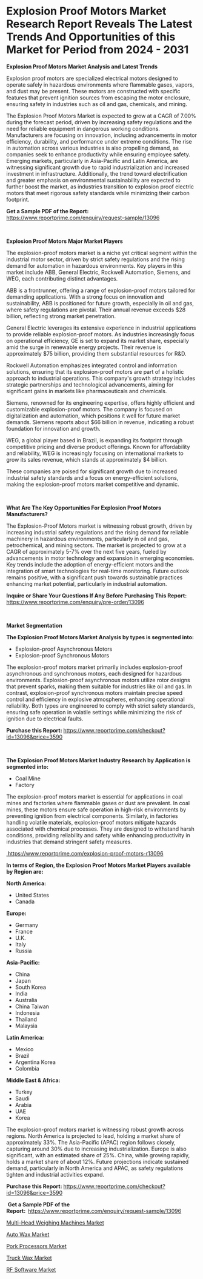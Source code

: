 <p><h1>Explosion Proof Motors Market Research Report Reveals The Latest Trends And Opportunities of this Market for Period from 2024 - 2031</h1></p><p><strong>Explosion Proof Motors Market Analysis and Latest Trends</strong></p>
<p><p>Explosion proof motors are specialized electrical motors designed to operate safely in hazardous environments where flammable gases, vapors, and dust may be present. These motors are constructed with specific features that prevent ignition sources from escaping the motor enclosure, ensuring safety in industries such as oil and gas, chemicals, and mining.</p><p>The Explosion Proof Motors Market is expected to grow at a CAGR of 7.00% during the forecast period, driven by increasing safety regulations and the need for reliable equipment in dangerous working conditions. Manufacturers are focusing on innovation, including advancements in motor efficiency, durability, and performance under extreme conditions. The rise in automation across various industries is also propelling demand, as companies seek to enhance productivity while ensuring employee safety. Emerging markets, particularly in Asia-Pacific and Latin America, are witnessing significant growth due to rapid industrialization and increased investment in infrastructure. Additionally, the trend toward electrification and greater emphasis on environmental sustainability are expected to further boost the market, as industries transition to explosion proof electric motors that meet rigorous safety standards while minimizing their carbon footprint.</p></p>
<p><strong>Get a Sample PDF of the Report:&nbsp;</strong> <a href="https://www.reportprime.com/enquiry/request-sample/13096">https://www.reportprime.com/enquiry/request-sample/13096</a></p>
<p>&nbsp;</p>
<p><strong>Explosion Proof Motors Major Market Players</strong></p>
<p><p>The explosion-proof motors market is a niche yet critical segment within the industrial motor sector, driven by strict safety regulations and the rising demand for automation in hazardous environments. Key players in this market include ABB, General Electric, Rockwell Automation, Siemens, and WEG, each contributing distinct advantages.</p><p>ABB is a frontrunner, offering a range of explosion-proof motors tailored for demanding applications. With a strong focus on innovation and sustainability, ABB is positioned for future growth, especially in oil and gas, where safety regulations are pivotal. Their annual revenue exceeds $28 billion, reflecting strong market penetration.</p><p>General Electric leverages its extensive experience in industrial applications to provide reliable explosion-proof motors. As industries increasingly focus on operational efficiency, GE is set to expand its market share, especially amid the surge in renewable energy projects. Their revenue is approximately $75 billion, providing them substantial resources for R&D.</p><p>Rockwell Automation emphasizes integrated control and information solutions, ensuring that its explosion-proof motors are part of a holistic approach to industrial operations. This company's growth strategy includes strategic partnerships and technological advancements, aiming for significant gains in markets like pharmaceuticals and chemicals.</p><p>Siemens, renowned for its engineering expertise, offers highly efficient and customizable explosion-proof motors. The company is focused on digitalization and automation, which positions it well for future market demands. Siemens reports about $66 billion in revenue, indicating a robust foundation for innovation and growth.</p><p>WEG, a global player based in Brazil, is expanding its footprint through competitive pricing and diverse product offerings. Known for affordability and reliability, WEG is increasingly focusing on international markets to grow its sales revenue, which stands at approximately $4 billion.</p><p>These companies are poised for significant growth due to increased industrial safety standards and a focus on energy-efficient solutions, making the explosion-proof motors market competitive and dynamic.</p></p>
<p>&nbsp;</p>
<p><strong>What Are The Key Opportunities For Explosion Proof Motors Manufacturers?</strong></p>
<p><p>The Explosion-Proof Motors market is witnessing robust growth, driven by increasing industrial safety regulations and the rising demand for reliable machinery in hazardous environments, particularly in oil and gas, petrochemical, and mining sectors. The market is projected to grow at a CAGR of approximately 5-7% over the next five years, fueled by advancements in motor technology and expansion in emerging economies. Key trends include the adoption of energy-efficient motors and the integration of smart technologies for real-time monitoring. Future outlook remains positive, with a significant push towards sustainable practices enhancing market potential, particularly in industrial automation.</p></p>
<p><strong>Inquire or Share Your Questions If Any Before Purchasing This Report:</strong> <a href="https://www.reportprime.com/enquiry/pre-order/13096">https://www.reportprime.com/enquiry/pre-order/13096</a></p>
<p>&nbsp;</p>
<p><strong>Market Segmentation</strong></p>
<p><strong>The Explosion Proof Motors Market Analysis by types is segmented into:</strong></p>
<p><ul><li>Explosion-proof Asynchronous Motors</li><li>Explosion-proof Synchronous Motors</li></ul></p>
<p><p>The explosion-proof motors market primarily includes explosion-proof asynchronous and synchronous motors, each designed for hazardous environments. Explosion-proof asynchronous motors utilize rotor designs that prevent sparks, making them suitable for industries like oil and gas. In contrast, explosion-proof synchronous motors maintain precise speed control and efficiency in explosive atmospheres, enhancing operational reliability. Both types are engineered to comply with strict safety standards, ensuring safe operation in volatile settings while minimizing the risk of ignition due to electrical faults.</p></p>
<p><strong>Purchase this Report:&nbsp;</strong><a href="https://www.reportprime.com/checkout?id=13096&price=3590">https://www.reportprime.com/checkout?id=13096&price=3590</a></p>
<p>&nbsp;</p>
<p><strong>The Explosion Proof Motors Market Industry Research by Application is segmented into:</strong></p>
<p><ul><li>Coal Mine</li><li>Factory</li></ul></p>
<p><p>The explosion-proof motors market is essential for applications in coal mines and factories where flammable gases or dust are prevalent. In coal mines, these motors ensure safe operation in high-risk environments by preventing ignition from electrical components. Similarly, in factories handling volatile materials, explosion-proof motors mitigate hazards associated with chemical processes. They are designed to withstand harsh conditions, providing reliability and safety while enhancing productivity in industries that demand stringent safety measures.</p></p>
<p><a href="https://www.reportprime.com/explosion-proof-motors-r13096">&nbsp;https://www.reportprime.com/explosion-proof-motors-r13096</a></p>
<p><strong>In terms of Region, the Explosion Proof Motors Market Players available by Region are:</strong></p>
<p>
    <p> <strong> North America: </strong>
        <ul>
            <li>United States</li>
            <li>Canada</li>
        </ul>
        </p> 
    <p> <strong> Europe: </strong>
        <ul>
            <li>Germany</li>
            <li>France</li>
            <li>U.K.</li>
            <li>Italy</li>
            <li>Russia</li>
        </ul>
        </p> 
    <p> <strong> Asia-Pacific: </strong>
        <ul>
            <li>China</li>
            <li>Japan</li>
            <li>South Korea</li>
            <li>India</li>
            <li>Australia</li>
            <li>China Taiwan</li>
            <li>Indonesia</li>
            <li>Thailand</li>
            <li>Malaysia</li>
        </ul>
        </p> 
    <p> <strong> Latin America: </strong>
        <ul>
            <li>Mexico</li>
            <li>Brazil</li>
            <li>Argentina Korea</li>
            <li>Colombia</li>
        </ul>
        </p> 
    <p> <strong> Middle East & Africa: </strong>
        <ul>
            <li>Turkey</li>
            <li>Saudi</li>
            <li>Arabia</li>
            <li>UAE</li>
            <li>Korea</li>
        </ul>
    </p>
    </p>
<p><p>The explosion-proof motors market is witnessing robust growth across regions. North America is projected to lead, holding a market share of approximately 33%. The Asia-Pacific (APAC) region follows closely, capturing around 30% due to increasing industrialization. Europe is also significant, with an estimated share of 25%. China, while growing rapidly, holds a market share of about 12%. Future projections indicate sustained demand, particularly in North America and APAC, as safety regulations tighten and industrial activities expand.</p></p>
<p><strong>Purchase this Report: </strong><a href="https://www.reportprime.com/checkout?id=13096&price=3590">https://www.reportprime.com/checkout?id=13096&price=3590</a></p>
<p>&nbsp;<strong>Get a Sample PDF of the Report:&nbsp;&nbsp;</strong><a href="https://www.reportprime.com/enquiry/request-sample/13096">https://www.reportprime.com/enquiry/request-sample/13096</a></p>
<p><strong></strong></p>
<p><p><a href="https://issuu.com/reportprime-2/docs/multi-head-weighing-machines-market_e088968a7052d1">Multi-Head Weighing Machines Market</a></p><p><a href="https://www.linkedin.com/pulse/auto-wax-market-industry-trends-forecast-period-from-2024-ujjhe?trackingId=qiHRHBHsTDaM2jUCtB3AEw%3D%3D">Auto Wax Market</a></p><p><a href="https://medium.com/@cristinaschiller2022/unveiling-market-trends-global-pork-processors-market-growth-and-regional-insights-2024-2031-c2af5f22a202">Pork Processors Market</a></p><p><a href="https://www.linkedin.com/pulse/global-truck-wax-market-trends-insights-growth-opportunities-n4ese?trackingId=PHxz3MN%2FTo67lUR0friJ3g%3D%3D">Truck Wax Market</a></p><p><a href="https://medium.com/@cristinaschiller2022/booming-rf-software-market-sector-market-analysis-and-growth-projections-till-2031-ace72eb5071f">RF Software Market</a></p></p>
